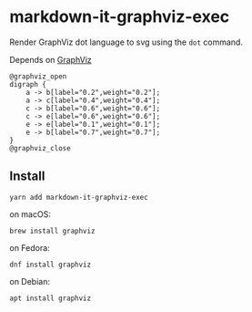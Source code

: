 # markdown-it-graphviz-exec

Render GraphViz dot language to svg using the `dot` command.

Depends on [GraphViz](https://graphviz.org/)

```
@graphviz_open
digraph {
    a -> b[label="0.2",weight="0.2"];
    a -> c[label="0.4",weight="0.4"];
    c -> b[label="0.6",weight="0.6"];
    c -> e[label="0.6",weight="0.6"];
    e -> e[label="0.1",weight="0.1"];
    e -> b[label="0.7",weight="0.7"];
}
@graphviz_close
```

## Install

```
yarn add markdown-it-graphviz-exec
```

on macOS:

```
brew install graphviz
```

on Fedora:

```
dnf install graphviz
```

on Debian:

```
apt install graphviz
```
